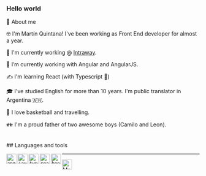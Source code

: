 ### Hello world

🚀 About me

🤓 I'm Martín Quintana! I've been working as Front End developer for almost a year. 

🔭 I'm currently working @ [Intraway](https://www.intraway.com/).

🌱 I’m currently working with Angular and AngularJS.

✍️ I'm learning React (with Typescript :metal:)

🎓 I've studied English for more than 10 years. I'm public translator in Argentina 🇦🇷. 

🏀 I love basketball and travelling. 

👪 I'm a proud father of two awesome boys (Camilo and Leon).

<br />
## Languages and tools

<code><img align="left" alt="angular" width="26px" src="https://icongr.am/devicon/angularjs-original.svg?size=128&color=currentColor"/></code>
<code><img align="left" alt="javascript" width="26px" src="https://icongr.am/devicon/javascript-original.svg?size=128&color=currentColor"/></code>
<code><img align="left" alt="typescript" width="26px" src="https://icongr.am/devicon/typescript-original.svg?size=128&color=9a169c"/></code>
<code><img align="left" alt="react" width="26px" src="https://icongr.am/devicon/react-original.svg?size=128&color=9a169c"/></code>
<code><img align="left" alt="bootstrap" width="26px" src="https://icongr.am/devicon/bootstrap-plain.svg?size=128&color=9a169c"/></code>


---
<a href="https://twitter.com/mquintana1988">
<img align="left" alt="Martin Quintana twitter" width="26px" src="https://icongr.am/fontawesome/twitter.svg?size=128&color=49ced0" />
</a>





<!--
**quintanamartin/quintanamartin** is a ✨ _special_ ✨ repository because its `README.md` (this file) appears on your GitHub profile.

Here are some ideas to get you started:

- 🔭 I’m currently working on ...
- 🌱 I’m currently learning ...
- 👯 I’m looking to collaborate on ...
- 🤔 I’m looking for help with ...
- 💬 Ask me about ...
- 📫 How to reach me: ...
- 😄 Pronouns: ...
- ⚡ Fun fact: ...
-->
